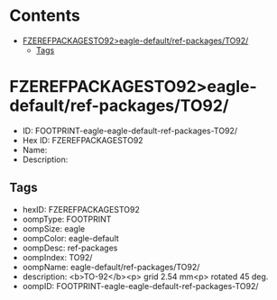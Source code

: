 



Contents
========

* [FZEREFPACKAGESTO92>eagle-default/ref-packages/TO92/](#fzerefpackagesto92eagle-defaultref-packagesto92)
	* [Tags](#tags)

# FZEREFPACKAGESTO92>eagle-default/ref-packages/TO92/

- ID: FOOTPRINT-eagle-eagle-default-ref-packages-TO92/
- Hex ID: FZEREFPACKAGESTO92
- Name: 
- Description: 

## Tags

- hexID: FZEREFPACKAGESTO92
- oompType: FOOTPRINT
- oompSize: eagle
- oompColor: eagle-default
- oompDesc: ref-packages
- oompIndex: TO92/
- oompName: eagle-default/ref-packages/TO92/
- description: &lt;b&gt;TO-92&lt;/b&gt;&lt;p&gt;&#xD;
grid 2.54 mm&lt;p&gt;&#xD;
rotated 45 deg.
- oompID: FOOTPRINT-eagle-eagle-default-ref-packages-TO92/
